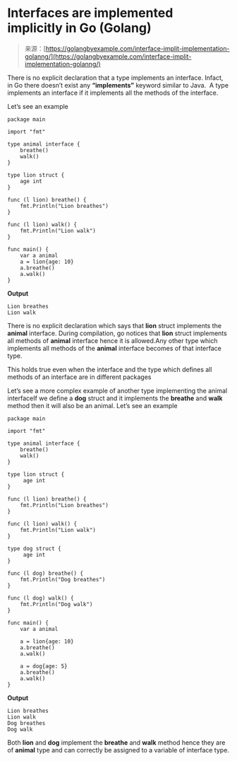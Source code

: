 <!--yml
category: 未分类
date: 2024-10-13 06:22:31
-->

# Interfaces are implemented implicitly in Go (Golang)

> 来源：[https://golangbyexample.com/interface-implit-implementation-golanng/](https://golangbyexample.com/interface-implit-implementation-golanng/)

There is no explicit declaration that a type implements an interface. Infact, in Go there doesn’t exist any **“implements”** keyword similar to Java.  A type implements an interface if it implements all the methods of the interface.

Let’s see an example

```
package main

import "fmt"

type animal interface {
    breathe()
    walk()
}

type lion struct {
    age int
}

func (l lion) breathe() {
    fmt.Println("Lion breathes")
}

func (l lion) walk() {
    fmt.Println("Lion walk")
}

func main() {
    var a animal
    a = lion{age: 10}
    a.breathe()
    a.walk()
}
```

**Output**

```
Lion breathes
Lion walk
```

There is no explicit declaration which says that **lion** struct implements the **animal** interface. During compilation, go notices that **lion** struct implements all methods of **animal** interface hence it is allowed.Any other type which implements all methods of the **animal** interface becomes of that interface type.

This holds true even when the interface and the type which defines all methods of an interface are in different packages

Let’s see a more complex example of another type implementing the animal interfaceIf we define a **dog** struct and it implements the **breathe** and **walk** method then it will also be an animal. Let’s see an example

```
package main

import "fmt"

type animal interface {
    breathe()
    walk()
}

type lion struct {
     age int
}

func (l lion) breathe() {
    fmt.Println("Lion breathes")
}

func (l lion) walk() {
    fmt.Println("Lion walk")
}

type dog struct {
     age int
}

func (l dog) breathe() {
    fmt.Println("Dog breathes")
}

func (l dog) walk() {
    fmt.Println("Dog walk")
}

func main() {
    var a animal

    a = lion{age: 10}
    a.breathe()
    a.walk()

    a = dog{age: 5}
    a.breathe()
    a.walk()
}
```

**Output**

```
Lion breathes
Lion walk
Dog breathes
Dog walk
```

Both **lion** and **dog** implement the **breathe** and **walk** method hence they are of **animal** type and can correctly be assigned to a variable of interface type.